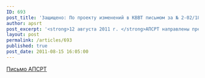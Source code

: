 ```yaml
---
ID: 693
post_title: 'Защищено: По проекту изменений в КВВТ письмом за № 2-02/185'
author: apsrt
post_excerpt: '<strong>12 августа 2011 г. </strong>АПСРТ направлены предложения в Минтранс России по проекту федерального закона &quot;О внесении изменений в Кодекс внутреннего водного транспорта Российской Федерации&quot;. Проект размещен на сайте Минтранса России 05.08.11.'
layout: post
permalink: /articles/693
published: true
post_date: 2011-08-15 16:05:00
---
```

[Письмо АПСРТ][1]

 [1]: http://www.apsrt.ru/docs/2-02-185.doc